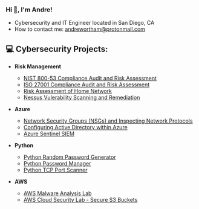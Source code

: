 

 <!--
<p align="center">
<img width="800" src="https://www.cohnreznick.com/-/media/images/events-insights/adv_fs-cyber-risks_web-banner_1024x250.jpg" alt="my-banner">
</p>


-->



### Hi 👋, I'm Andre!

- Cybersecurity and IT Engineer located in San Diego, CA
- How to contact me: andrewortham@protonmail.com

## 💻 Cybersecurity Projects:

- <b>Risk Management</b>

  - [NIST 800-53 Compliance Audit and Risk Assessment](https://github.com/awortham1/NIST-Risk-Assessment)
  - [ISO 27001 Compliance Audit and Risk Assessment](https://github.com/awortham1/ISO-Risk-Assessment)
  - [Risk Assessment of Home Network](https://github.com/awortham1/Network-Risk-Assessment)
  - [Nessus Vulerability Scanning and Remediation](https://github.com/awortham1/nessus)


<!--## 💻 Information Technology Projects:-->

- <b>Azure</b>
  - [Network Security Groups (NSGs) and Inspecting Network Protocols](https://github.com/awortham1/azure-nsg)
  - [Configuring Active Directory within Azure](https://github.com/awortham1/azure-activedirectory)
  - [Azure Sentinel SIEM](https://github.com/awortham1/Azure-Sentinel-Lab)


- <b>Python</b>
  - [Python Random Password Generator](https://github.com/awortham1/python-password-generator)
  - [Python Password Manager](https://github.com/awortham1/Python-Password-Manager)
  - [Python TCP Port Scanner](https://github.com/awortham1/Python-Port-Scanner)

    
- <b>AWS</b>
  - [AWS Malware Analysis Lab](https://github.com/awortham1/AWS-Malware-Lab)
  - [AWS Cloud Security Lab - Secure S3 Buckets](https://github.com/awortham1/AWS-S3-Buckets)

<!--
### Hi there 👋


**awortham1/awortham1** is a ✨ _special_ ✨ repository because its `README.md` (this file) appears on your GitHub profile.

Here are some ideas to get you started:

- 🔭 I’m currently working on ...
- 🌱 I’m currently learning ...
- 👯 I’m looking to collaborate on ...
- 🤔 I’m looking for help with ...
- 💬 Ask me about ...
- 📫 How to reach me: ...
- 😄 Pronouns: ...
- ⚡ Fun fact: ...
-->
